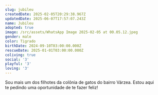 ```yaml
---
slug: jubileu
createdDate: 2025-02-05T20:29:38.967Z
updatedDate: 2025-06-07T17:57:07.243Z
name: Jubileu
adopted: true
image: /src/assets/WhatsApp Image 2025-02-05 at 00.05.12.jpeg
gender: male
color: Tigrado
birthDate: 2024-09-10T03:00:00.000Z
rescueDate: 2025-01-01T03:00:00.000Z
coliving: true
social: '3'
playful: '3'
loving: '3'
---
```


Sou mais um dos filhotes da colônia de gatos do bairro Várzea. Estou aqui te pedindo uma oportunidade de te fazer feliz!
